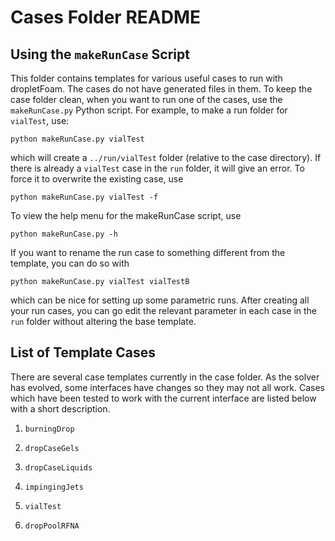 Cases Folder README
=====================

## Using the `makeRunCase` Script

This folder contains templates for various useful cases to run with dropletFoam.
The cases do not have generated files in them. To keep the case folder clean,
when you want to run one of the cases, use the `makeRunCase.py` Python script.
For example, to make a run folder for `vialTest`, use:

    python makeRunCase.py vialTest
  
which will create a `../run/vialTest` folder (relative to the case
directory). If there is already a `vialTest` case in the `run` folder, it will
give an error. To force it to overwrite the existing case, use

    python makeRunCase.py vialTest -f
  
To view the help menu for the makeRunCase script, use

    python makeRunCase.py -h
  
If you want to rename the run case to something different from the template, you
can do so with

    python makeRunCase.py vialTest vialTestB

which can be nice for setting up some parametric runs. After creating all your
run cases, you can go edit the relevant parameter in each case in the `run`
folder without altering the base template.
  

## List of Template Cases

There are several case templates currently in the case folder. As the solver
has evolved, some interfaces have changes so they may not all work. Cases which
have been tested to work with the current interface are listed below with a
short description.

1. `burningDrop`

2. `dropCaseGels`

3. `dropCaseLiquids`

4. `impingingJets`

5. `vialTest`

6. `dropPoolRFNA`



